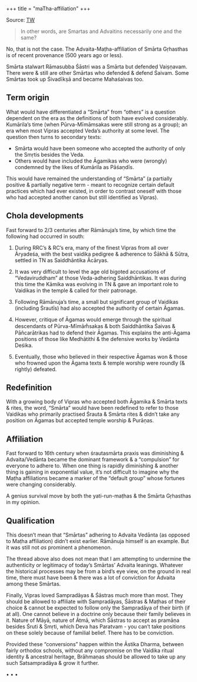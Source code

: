 +++
title = "maTha-affiliation"
+++

Source: [TW](https://threadreaderapp.com/thread/1624550279076282368.html)

> In other words, are Smartas and Advaitins necessarily one and the same?

No, that is not the case. The Advaita-Maṭha-affiliation of Smārta Gṛhasthas is of recent provenance (500 years ago or less).

Smārta stalwart Rāmasubba Śāstri was a Smārta but defended Vaiṣṇavam. There were & still are other Smārtas who defended & defend Śaivam. Some Smārtas took up Śivadīkṣā and became Mahaśaivas too.

## Term origin
What would have differentiated a “Smārta” from “others” is a question dependent on the era as the definitions of both have evolved considerably. Kumārila’s time (when Pūrva-Mīmāmsakas were still strong as a group); an era when most Vipras accepted Veda’s authority at some level. The question then turns to secondary texts:

- Smārta would have been someone who accepted the authority of only the Smṛtis besides the Veda.
- Others would have included the Āgamikas who were (wrongly) condemned by the likes of Kumārila as Pāśaṇdīs.

This would have remained the understanding of “Smārta” (a partially positive & partially negative term - meant to recognize certain default practices which had ever existed, in order to contrast oneself with those who had accepted another canon but still identified as Vipras).

## Chola developments
Fast forward to 2/3 centuries after Rāmānuja’s time, by which time the following had occurred in south:

1. During RRC’s & RC’s era, many of the finest Vipras from all over Āryadeśa, with the best vaidika pedigree & adherence to Śākhā & Sūtra, settled in TN as Saiddhāntika Ācāryas.

2. It was very difficult to level the age old bigoted accusations of “Vedaviruddham” at those Veda-adhering Saiddhāntikas. It was during this time the Kāmika was evolving in TN & gave an important role to Vaidikas in the temple & called for their patronage.

3. Following Rāmānuja’s time, a small but significant group of Vaidikas (including Śrautīs) had also accepted the authority of certain Āgamas.

4. However, critique of Āgamas would emerge through the spiritual descendants of Pūrva-Mīmām̐sakas & both Saiddhāntika Śaivas & Pāñcarātrikas had to defend their Āgamas. This explains the anti-Āgama positions of those like Medhātithi & the defensive works by Vedānta Deśika.

5. Eventually, those who believed in their respective Āgamas won & those who frowned upon the Āgama texts & temple worship were roundly (& rightly) defeated.

## Redefinition
 With a growing body of Vipras who accepted both Āgamika & Smārta texts & rites, the word, “Smārta” would have been redefined to refer to those Vaidikas who primarily practised Śrauta & Smārta rites & didn’t take any position on Āgamas but accepted temple worship & Purāṇas.

## Affiliation
Fast forward to 16th century when śrautasmārta praxis was diminishing & Advaita/Vedānta became the dominant framework & a “compulsion” for everyone to adhere to. When one thing is rapidly diminishing & another thing is gaining in exponential value, it’s not difficult to imagine why the Maṭha affiliations became a marker of the “default group” whose fortunes were changing considerably.

A genius survival move by both the yati-run-maṭhas & the Smārta Gṛhasthas in my opinion. 

## Qualification
This doesn’t mean that “Smārtas” adhering to Advaita Vedānta (as opposed to Maṭha affiliation) didn’t exist earlier. Rāmānuja himself is an example. But it was still not *as* prominent a phenomenon.

The thread above also does not mean that I am attempting to undermine the authenticity or legitimacy of today’s Smārtas’ Advaita leanings. Whatever the historical processes may be from a bird’s eye view, on the ground in real time, there must have been & there was a lot of conviction for Advaita among these Smārtas.

Finally, Vipras loved Sampradāyas & Śāstras much more than most. They should be allowed to affiliate with Sampradāyas, Śāstras & Maṭhas of their choice & cannot be expected to follow only the Sampradāya of their birth (if at all). One cannot believe in a doctrine only because their family believes in it. Nature of Māyā, nature of Ātmā, which Śāstras to accept as pramāṇa besides Śruti & Smṛti, which Deva has Paratvam - you can’t take positions on these solely because of familial belief. There has to be conviction. 

Provided these “conversions” happen within the Āstika Dharma, between fairly orthodox schools, without any compromise on the Vaidika ritual identity & ancestral heritage, Brāhmaṇas should be allowed to take up any such Satsampradāya & grow it further.

• • •